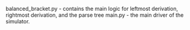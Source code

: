 balanced_bracket.py - contains the main logic for leftmost derivation, rightmost derivation, and the parse tree
main.py - the main driver of the simulator. 
